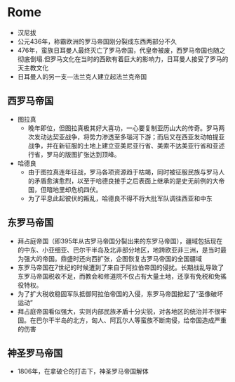 # Rome

* 汉尼拔
* 公元436年，称霸欧洲的罗马帝国刚分裂成东西两部分不久
* 476年，蛮族日耳曼人最终灭亡了罗马帝国，代皇帝被废，西罗马帝国也随之彻底倒塌.但罗马文化在当时的西欧有着巨大的影响力，日耳曼人接受了罗马的天主教文化
* 日耳曼人的另一支—法兰克人建立起法兰克帝国

## 西罗马帝国

* 图拉真
  - 晚年即位，但图拉真极其好大喜功，一心要复制亚历山大的传奇。罗马两次发动达契亚战争，将势力渗透至多瑙河下游；而后又在西亚发动帕提亚战争，并在新征服的土地上建立亚美尼亚行省、美索不达美亚行省和亚述行省，罗马的版图扩张达到顶峰。
* 哈德良
  - 由于图拉真连年征战，罗马各项资源趋于枯竭，同时被征服民族与罗马人的矛盾愈演愈烈，以至于哈德良接手之后表面上继承的是史无前例的大帝国，但暗地里却危机四伏。
  - 为了平息此起彼伏的叛乱，哈德良不得不将大批军队调往西亚和中东

## 东罗马帝国

* 拜占庭帝国（即395年从古罗马帝国分裂出来的东罗马帝国），疆域包括现在的中东、小亚细亚、巴尔干半岛及北非部分地区，地跨欧亚非三洲，是当时最为强大的帝国。鼎盛时还向西扩张，企图恢复古罗马帝国的全国疆域
* 东罗马帝国在7世纪的时候遭到了来自于阿拉伯帝国的侵扰。长期战乱导致了东罗马帝国税收不足，而教会和修道院不仅占有大量土地，还享有免税和免徭役特权。
* 为了扩大税收稳固军队抵御阿拉伯帝国的入侵，东罗马帝国掀起了“圣像破坏运动”
* 拜占庭帝国看似强大，实则内部民族矛盾十分尖锐，对各地区的统治并不很牢固。在巴尔干半岛的北方，匈人、阿瓦尔人等蛮族不断南侵，给帝国造成严重的伤害

## 神圣罗马帝国

* 1806年，在拿破仑的打击下，神圣罗马帝国解体
